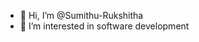 - 👋 Hi, I’m @Sumithu-Rukshitha
- 👀 I’m interested in software development

<!---
Sumithu-Rukshitha/Sumithu-Rukshitha is a ✨ special ✨ repository because its `README.md` (this file) appears on your GitHub profile.
You can click the Preview link to take a look at your changes.
--->
